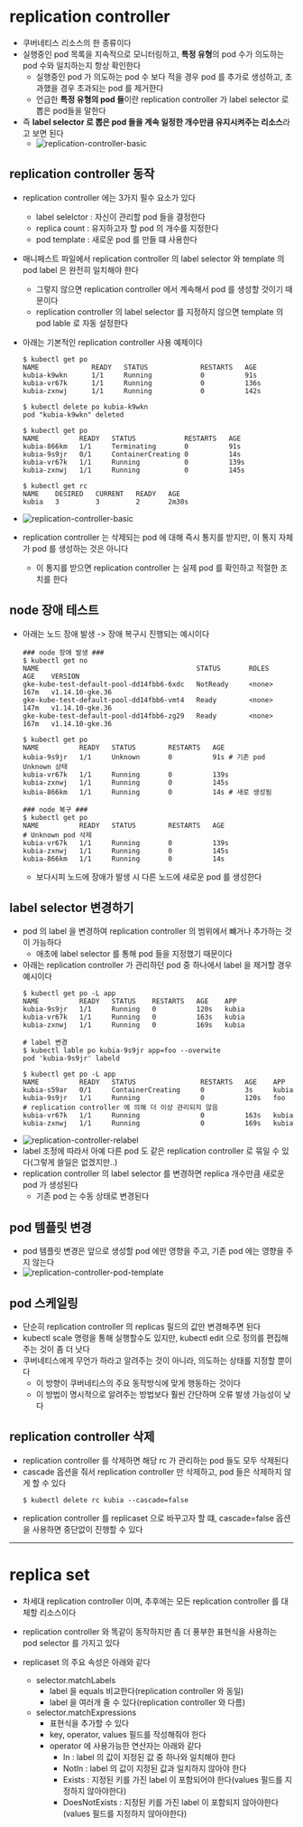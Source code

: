 # replication controller
- 쿠버네티스 리소스의 한 종류이다
- 실행중인 pod 목록을 지속적으로 모니터링하고, **특정 유형**의 pod 수가 의도하는 pod 수와 일치하는지 항상 확인한다
    - 실행중인 pod 가 의도하는 pod 수 보다 적을 경우 pod 를 추가로 생성하고, 초과했을 경우 초과되는 pod 를 제거한다
    - 언급한 **특정 유형의 pod 들**이란 replication controller 가 label selector 로 뽑은 pod들을 말한다
- 즉 **label selector 로 뽑은 pod 들을 계속 일정한 개수만큼 유지시켜주는 리소스**라고 보면 된다
    - ![replication-controller-basic](img/replication-controller-flow.png)

## replication controller 동작
- replication controller 에는 3가지 필수 요소가 있다
    - label selelctor : 자신이 관리할 pod 들을 결정한다
    - replica count : 유지하고자 할 pod 의 개수를 지정한다
    - pod template : 새로운 pod 를 만들 떄 사용한다

- 매니페스트 파일에서 replication controller 의 label selector 와 template 의 pod label 은 완전히 일치해야 한다
    - 그렇지 않으면 replication controller 에서 계속해서 pod 를 생성할 것이기 때문이다
    - replication controller 의 label selector 를 지정하지 않으면 template 의 pod lable 로 자동 설정한다

- 아래는 기본적인 replication controller 사용 예제이다
    ```shell
    $ kubectl get po
    NAME             READY   STATUS             RESTARTS   AGE
    kubia-k9wkn      1/1     Running            0          91s
    kubia-vr67k      1/1     Running            0          136s
    kubia-zxnwj      1/1     Running            0          142s

    $ kubectl delete po kubia-k9wkn
    pod "kubia-k9wkn" deleted

    $ kubectl get po
    NAME          READY   STATUS            RESTARTS   AGE
    kubia-866km   1/1     Terminating       0          91s
    kubia-9s9jr   0/1     ContainerCreating 0          14s
    kubia-vr67k   1/1     Running           0          139s
    kubia-zxnwj   1/1     Running           0          145s

    $ kubectl get rc
    NAME    DESIRED   CURRENT   READY   AGE
    kubia   3         3         2       2m30s
    ```
- ![replication-controller-basic](img/replication-controller-basic.jpg)
- replication controller 는 삭제되는 pod 에 대해 즉시 통지를 받지만, 이 통지 자체가 pod 를 생성하는 것은 아니다
    - 이 통지를 받으면 replication controller 는 실제 pod 를 확인하고 적절한 조치를 한다

## node 장애 테스트
- 아래는 노드 장애 발생 -> 장애 복구시 진행되는 예시이다
    ```shell
    ### node 장애 발생 ###
    $ kubectl get no
    NAME                                       STATUS       ROLES    AGE    VERSION
    gke-kube-test-default-pool-dd14fbb6-6xdc   NotReady     <none>   167m   v1.14.10-gke.36
    gke-kube-test-default-pool-dd14fbb6-vmt4   Ready        <none>   147m   v1.14.10-gke.36
    gke-kube-test-default-pool-dd14fbb6-zg29   Ready        <none>   167m   v1.14.10-gke.36

    $ kubectl get po
    NAME          READY   STATUS        RESTARTS   AGE
    kubia-9s9jr   1/1     Unknown       0          91s # 기존 pod Unknown 상태
    kubia-vr67k   1/1     Running       0          139s
    kubia-zxnwj   1/1     Running       0          145s
    kubia-866km   1/1     Running       0          14s # 새로 생성됨

    ### node 복구 ###
    $ kubectl get po
    NAME          READY   STATUS        RESTARTS   AGE
    # Unknown pod 삭제
    kubia-vr67k   1/1     Running       0          139s
    kubia-zxnwj   1/1     Running       0          145s
    kubia-866km   1/1     Running       0          14s
    ```
    - 보다시피 노드에 장애가 발생 시 다른 노드에 새로운 pod 를 생성한다

## label selector 변경하기
- pod 의 label 을 변경하여 replication controller 의 범위에서 뺴거나 추가하는 것이 가능하다
    - 애초에 label selector 를 통해 pod 들을 지정했기 때문이다
- 아래는 replication controller 가 관리하던 pod 중 하나에서 label 을 제거할 경우 예시이다
    ```shell
    $ kubectl get po -L app
    NAME          READY   STATUS    RESTARTS   AGE    APP
    kubia-9s9jr   1/1     Running   0          120s   kubia
    kubia-vr67k   1/1     Running   0          163s   kubia
    kubia-zxnwj   1/1     Running   0          169s   kubia

    # label 변경
    $ kubectl lable po kubia-9s9jr app=foo --overwite
    pod 'kubia-9s9jr' labeld

    $ kubectl get po -L app
    NAME          READY   STATUS                RESTARTS   AGE    APP
    kubia-s59ar   0/1     ContainerCreating     0          3s     kubia
    kubia-9s9jr   1/1     Running               0          120s   foo   # replication controller 에 의해 더 이상 관리되지 않음
    kubia-vr67k   1/1     Running               0          163s   kubia
    kubia-zxnwj   1/1     Running               0          169s   kubia
    ```
- ![replication-controller-relabel](img/replication-controller-relabel.jpg)
- label 조정에 따라서 아예 다른 pod 도 같은 replication controller 로 묶일 수 있다(그렇게 쓸일은 없겠지만..)
- replication controller 의 label selector 를 변경하면 replica 개수만큼 새로운 pod 가 생성된다
    - 기존 pod 는 수동 상태로 변경된다

## pod 템플릿 변경
- pod 템플릿 변경은 앞으로 생성할 pod 에만 영향을 주고, 기존 pod 에는 영향을 주지 않는다
- ![replication-controller-pod-template](img/replication-controller-pod-template.jpg)

## pod 스케일링
- 단순히 replication controller 의 replicas 필드의 값만 변경해주면 된다
- kubectl scale 명령을 통해 실행할수도 있지만, kubectl edit 으로 정의를 편집해주는 것이 좀 더 낫다
- 쿠버네티스에게 무언가 하라고 알려주는 것이 아니라, 의도하는 상태를 지정할 뿐이다
    - 이 방향이 쿠버네티스의 주요 동작방식에 맞게 행동하는 것이다
    - 이 방법이 명시적으로 알려주는 방법보다 훨씬 간단하며 오류 발생 가능성이 낮다

## replication controller 삭제
- replication controller 를 삭제하면 해당 rc 가 관리하는 pod 들도 모두 삭제된다
- cascade 옵션을 줘서 replication controller 만 삭제하고, pod 들은 삭제하지 않게 할 수 있다
    ```shell
    $ kubectl delete rc kubia --cascade=false
    ```
- replication controller 를 replicaset 으로 바꾸고자 할 떄, cascade=false 옵션을 사용하면 중단없이 진행할 수 있다


---

# replica set
- 차세대 replication controller 이며, 추후에는 모든 replication controller 를 대체할 리소스이다
- replication controller 와 똑같이 동작하지만 좀 더 풍부한 표현식을 사용하는 pod selector 를 가지고 있다

- replicaset 의 주요 속성은 아래와 같다
    - selector.matchLabels
        - label 을 equals 비교한다(replication controller 와 동일)
        - label 을 여러개 줄 수 있다(replication controller 와 다름)        
    - selector.matchExpressions
        - 표현식을 추가할 수 있다
        - key, operator, values 필드를 작성해줘야 한다
        - operator 에 사용가능한 연산자는 아래와 같다
            - In : label 의 값이 지정된 값 중 하나와 일치해야 한다
            - NotIn : label 의 값이 지정된 값과 일치하지 않아야 한다
            - Exists : 지정된 키를 가진 label 이 포함되어야 한다(values 필드를 지정하지 않아야한다)
            - DoesNotExists : 지정된 키를 가진 label 이 포함되지 않아야한다(values 필드를 지정하지 않아야한다)